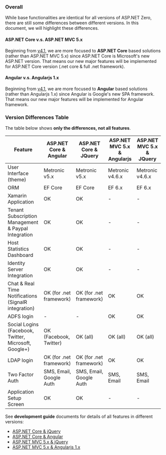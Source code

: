 ### Overall

While base functionalities are identical for all versions of ASP.NET
Zero, there are still some differences between different versions. In
this document, we will highlight these differences.

#### ASP.NET Core v.s. ASP.NET MVC 5.x

Beginning from [v4.1](Change-Logs.html), we are more focused to
**ASP.NET Core** based solutions (rather than ASP.NET MVC 5.x) since
ASP.NET Core is Microsoft's new ASP.NET version. That means our new
major features will be implemented for ASP.NET Core version (.net core &
full .net framework).

#### Angular v.s. Angularjs 1.x

Beginning from [v4.1](Change-Logs.html), we are more focused to
**Angular** based solutions (rather than Angularjs 1.x) since Angular is
Google's new SPA framework. That means our new major features will be
implemented for Angular framework.

### Version Differences Table

The table below shows **only the differences, not all features**.

| Feature                                  | ASP.NET Core & Angular  | ASP.NET Core & JQuery   | ASP.NET MVC 5.x & Angularjs | ASP.NET MVC 5.x & JQuery |
| ---------------------------------------- | ----------------------- | ----------------------- | --------------------------- | ------------------------ |
| User Interface (theme)                   | Metronic v5.x           | Metronic v5.x           | Metronic v4.6.x             | Metronic v4.6.x          |
| ORM                                      | EF Core                 | EF Core                 | EF 6.x                      | EF 6.x                   |
| Xamarin Application                      | OK                      | OK                      | -                           | -                        |
| Tenant Subscription Management & Paypal Integration | OK                      | OK                      | -                           | -                        |
| Host Statistics Dashboard                | OK                      | OK                      | -                           | -                        |
| Identity Server Integration              | OK                      | OK                      | -                           | -                        |
| Chat & Real Time Notifications (SignalR integration) | OK (for .net framework) | OK (for .net framework) | OK                          | OK                       |
| ADFS login                               | -                       | -                       | OK                          | OK                       |
| Social Logins (Facebook, Twitter, Microsoft, Google+) | OK (Facebook, Twitter)  | OK (all)                | OK (all)                    | OK (all)                 |
| LDAP login                               | OK (for .net framework) | OK (for .net framework) | OK                          | OK                       |
| Two Factor Auth                          | SMS, Email, Google Auth | SMS, Email, Google Auth | SMS, Email                  | SMS, Email               |
| Application Setup Screen                 | OK                      | OK                      | -                           | -                        |


See **development guide** documents for details of all features in
different versions:

-   [ASP.NET Core & jQuery](Development-Guide-Core.html)
-   [ASP.NET Core & Angular](Development-Guide-Angular.html)
-   [ASP.NET MVC 5.x & jQuery](Development-Guide-Mvc-Angularjs.html)
-   [ASP.NET MVC 5.x & Angularjs 1.x](Development-Guide-Mvc-Angularjs.html)
